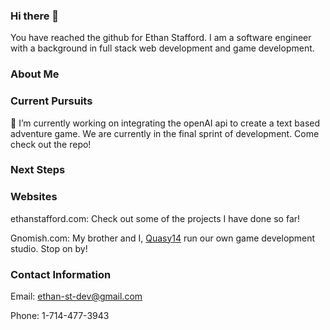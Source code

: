 ### Hi there 👋
You have reached the github for Ethan Stafford. I am a software engineer with a background in full stack web development and game development.

### About Me

### Current Pursuits
 🔭 I’m currently working on integrating the openAI api to create a text based adventure game. We are currently in the final sprint of development. Come check out the repo!

### Next Steps

### Websites
 ethanstafford.com: Check out some of the projects I have done so far!

 Gnomish.com: My brother and I, [Quasy14](https://github.com/quasy14) run our own game development studio. Stop on by!

### Contact Information
Email: ethan-st-dev@gmail.com

Phone: 1-714-477-3943
